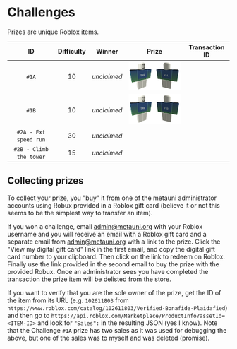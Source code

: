 # Challenges

Prizes are unique Roblox items.

| ID | Difficulty | Winner | Prize | Transaction ID |
| :--: | :----------: | :------: | :-----: | :--------------: |
| `#1A` | 10 | *unclaimed* | ![](prize1a.png) | |
| `#1B` | 10 | *unclaimed* | ![](prize1b.png) | |
| `#2A - Ext speed run` | 30 | *unclaimed* | | |
| `#2B - Climb the tower` | 15 | *unclaimed* | | |

## Collecting prizes

To collect your prize, you "buy" it from one of the metauni administrator accounts using Robux provided in a Roblox gift card (believe it or not this seems to be the simplest way to transfer an item). 

If you won a challenge, email <admin@metauni.org> with your Roblox username and you will receive an email with a Roblox gift card and a separate email from <admin@metauni.org> with a link to the prize. Click the "View my digital gift card" link in the first email, and copy the digital gift card number to your clipboard. Then click on the link to redeem on Roblox. Finally use the link provided in the second email to buy the prize with the provided Robux. Once an administrator sees you have completed the transaction the prize item will be delisted from the store.

If you want to verify that you are the sole owner of the prize, get the ID of the item from its URL (e.g. `102611803` from `https://www.roblox.com/catalog/102611803/Verified-Bonafide-Plaidafied`) and then go to `https://api.roblox.com/Marketplace/ProductInfo?assetId=<ITEM-ID>` and look for `"Sales":` in the resulting JSON (yes I know). Note that the Challenge `#1A` prize has two sales as it was used for debugging the above, but one of the sales was to myself and was deleted (promise).
